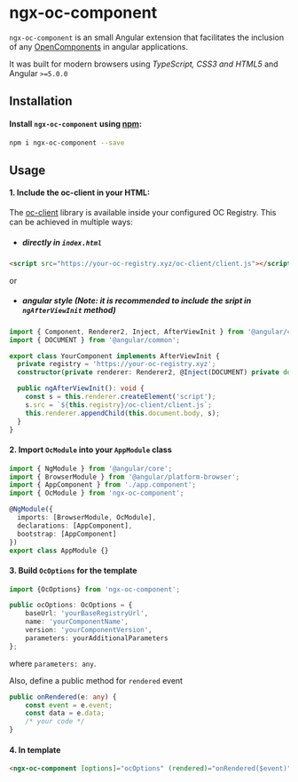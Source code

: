 # ngx-oc-component

`ngx-oc-component` is an small Angular extension that facilitates the inclusion of any [OpenComponents](https://github.com/opencomponents/oc) in angular applications.

It was built for modern browsers using _TypeScript, CSS3 and HTML5_ and Angular `>=5.0.0`

## Installation

#### Install `ngx-oc-component` using [npm](https://www.npmjs.com/package/ngx-oc-component):

```sh
npm i ngx-oc-component --save
```

## Usage

#### 1. Include the oc-client in your HTML:

The [oc-client](https://github.com/opencomponents/oc/wiki/Browser-client) library is available inside your configured OC Registry.
This can be achieved in multiple ways:

- ##### directly in `index.html`

```html
<script src="https://your-oc-registry.xyz/oc-client/client.js"></script>
```

or

- ##### angular style (Note: it is recommended to include the sript in `ngAfterViewInit` method)

```ts
import { Component, Renderer2, Inject, AfterViewInit } from '@angular/core';
import { DOCUMENT } from '@angular/common';

export class YourComponent implements AfterViewInit {
  private registry = 'https://your-oc-registry.xyz';
  constructor(private renderer: Renderer2, @Inject(DOCUMENT) private document) {}

  public ngAfterViewInit(): void {
    const s = this.renderer.createElement('script');
    s.src = `${this.registry}/oc-client/client.js`;
    this.renderer.appendChild(this.document.body, s);
  }
}
```

#### 2. Import `OcModule` into your `AppModule` class

```ts
import { NgModule } from '@angular/core';
import { BrowserModule } from '@angular/platform-browser';
import { AppComponent } from './app.component';
import { OcModule } from 'ngx-oc-component';

@NgModule({
  imports: [BrowserModule, OcModule],
  declarations: [AppComponent],
  bootstrap: [AppComponent]
})
export class AppModule {}
```

#### 3. Build `OcOptions` for the template

```ts
import {OcOptions} from 'ngx-oc-component';

public ocOptions: OcOptions = {
    baseUrl: 'yourBaseRegistryUrl',
    name: 'yourComponentName',
    version: 'yourComponentVersion',
    parameters: yourAdditionalParameters
};
```

where `parameters: any`.

Also, define a public method for `rendered` event

```ts
public onRendered(e: any) {
    const event = e.event;
    const data = e.data;
    /* your code */
}
```

#### 4. In template

```html
<ngx-oc-component [options]="ocOptions" (rendered)="onRendered($event)"> </ngx-oc-component>
```

